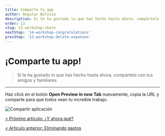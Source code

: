 ```yaml
---
title: Comparte tu app
author: Angular Bolivia
description: Si te ha gustado lo que has hecho hasta ahora, compártelo con tus amigos y familiares.
order: 13
slug: 13-workshop-share
nextStep: '14-workshop-congratulations'
prevStep: '12-workshop-delete-expenses'
---
```


# ¡Comparte tu app!

> Si te ha gustado lo que has hecho hasta ahora, compártelo con tus amigos y familiares.

---

Haz click en el botón **Open Preview in new Tab** nuevamente, copia la URL y comparte para que todos vean tu increíble trabajo.

![Compartir aplicación](/images/tutorial/share.png)

[> Próximo artículo: ¿Y ahora qué?](/tutorial/14-workshop-congratulations)

[< Artículo anterior: Eliminando gastos](/tutorial/12-workshop-delete-expenses)
